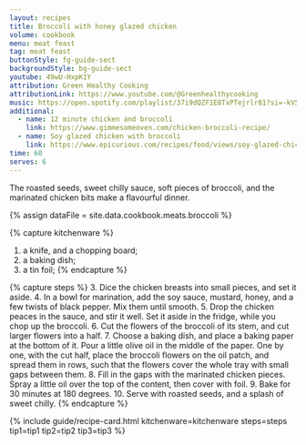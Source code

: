 ```yaml
---
layout: recipes
title: Broccoli with honey glazed chicken
volume: cookbook
menu: meat feast
tag: meat feast
buttonStyle: fg-guide-sect
backgroundStyle: bg-guide-sect
youtube: 49wU-HxpK1Y
attribution: Green Healthy Cooking
attributionLink: https://www.youtube.com/@Greenhealthycooking
music: https://open.spotify.com/playlist/37i9dQZF1E8TxPTejrlr81?si=-kV5aNERRXaMfq0WuERfvw
additional:
  - name: 12 minute chicken and broccoli
    link: https://www.gimmesomeoven.com/chicken-broccoli-recipe/
  - name: Soy glazed chicken with broccoli
    link: https://www.epicurious.com/recipes/food/views/soy-glazed-chicken-with-broccoli
time: 60
serves: 6
---
```


The roasted seeds, sweet chilly sauce, soft pieces of broccoli, and the marinated chicken bits make a flavourful dinner.
<!-- excerpt-end -->


{% assign dataFile = site.data.cookbook.meats.broccoli %}

{% capture kitchenware %}
1. a knife, and a chopping board;
2. a baking dish;
3. a tin foil;
{% endcapture %}

{% capture steps %}
3. Dice the chicken breasts into small pieces, and set it aside.
4. In a bowl for marination, add the soy sauce, mustard, honey, and a few twists of black pepper. Mix them until smooth.
5. Drop the chicken peaces in the sauce, and stir it well. Set it aside in the fridge, while you chop up the broccoli.
6. Cut the flowers of the broccoli of its stem, and cut larger flowers into a half.
7. Choose a baking dish, and  place a baking paper at the bottom of it. Pour a little olive oil in the middle of the paper. One by one, with the cut half, place the broccoli flowers on the oil patch, and spread them in rows, such that the flowers cover the whole tray with small gaps between them.
8. Fill in the gaps with the marinated chicken pieces. Spray a little oil over the top of the content, then cover with foil.
9. Bake for 30 minutes at 180 degrees.
10. Serve with roasted seeds, and a splash of sweet chilly.
{% endcapture %}

{% include guide/recipe-card.html kitchenware=kitchenware steps=steps tip1=tip1 tip2=tip2 tip3=tip3 %}